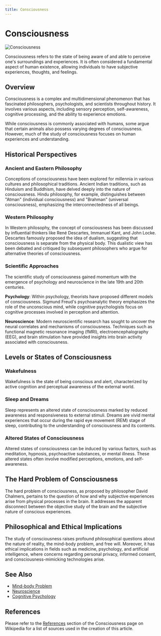 ```yaml
---
title: Consciousness
---
```

# Consciousness

![Consciousness](https://upload.wikimedia.org/wikipedia/commons/thumb/4/46/Blausen_0108_Consciousness.png/420px-Blausen_0108_Consciousness.png)

Consciousness refers to the state of being aware of and able to perceive one's surroundings and experiences. It is often considered a fundamental aspect of human existence, allowing individuals to have subjective experiences, thoughts, and feelings.

## Overview

Consciousness is a complex and multidimensional phenomenon that has fascinated philosophers, psychologists, and scientists throughout history. It involves various aspects, including sensory perception, self-awareness, cognitive processing, and the ability to experience emotions.

While consciousness is commonly associated with humans, some argue that certain animals also possess varying degrees of consciousness. However, much of the study of consciousness focuses on human experiences and understanding.

## Historical Perspectives

### Ancient and Eastern Philosophy

Conceptions of consciousness have been explored for millennia in various cultures and philosophical traditions. Ancient Indian traditions, such as Hinduism and Buddhism, have delved deeply into the nature of consciousness. Hindu philosophy, for example, distinguishes between "Atman" (individual consciousness) and "Brahman" (universal consciousness), emphasizing the interconnectedness of all beings.

### Western Philosophy

In Western philosophy, the concept of consciousness has been discussed by influential thinkers like René Descartes, Immanuel Kant, and John Locke. Descartes famously proposed the idea of dualism, suggesting that consciousness is separate from the physical body. This dualistic view has been debated and critiqued by subsequent philosophers who argue for alternative theories of consciousness.

### Scientific Approaches

The scientific study of consciousness gained momentum with the emergence of psychology and neuroscience in the late 19th and 20th centuries.

**Psychology**: Within psychology, theorists have proposed different models of consciousness. Sigmund Freud's psychoanalytic theory emphasizes the role of the unconscious mind, while cognitive psychologists focus on cognitive processes involved in perception and attention.

**Neuroscience**: Modern neuroscientific research has sought to uncover the neural correlates and mechanisms of consciousness. Techniques such as functional magnetic resonance imaging (fMRI), electroencephalography (EEG), and brain stimulation have provided insights into brain activity associated with consciousness.

## Levels or States of Consciousness

### Wakefulness
Wakefulness is the state of being conscious and alert, characterized by active cognition and perceptual awareness of the external world.

### Sleep and Dreams
Sleep represents an altered state of consciousness marked by reduced awareness and responsiveness to external stimuli. Dreams are vivid mental experiences that occur during the rapid eye movement (REM) stage of sleep, contributing to the understanding of consciousness and its contents.

### Altered States of Consciousness
Altered states of consciousness can be induced by various factors, such as meditation, hypnosis, psychoactive substances, or mental illness. These altered states often involve modified perceptions, emotions, and self-awareness.

## The Hard Problem of Consciousness

The hard problem of consciousness, as proposed by philosopher David Chalmers, pertains to the question of how and why subjective experiences arise from physical processes in the brain. It addresses the apparent disconnect between the objective study of the brain and the subjective nature of conscious experiences.

## Philosophical and Ethical Implications

The study of consciousness raises profound philosophical questions about the nature of reality, the mind-body problem, and free will. Moreover, it has ethical implications in fields such as medicine, psychology, and artificial intelligence, where concerns regarding personal privacy, informed consent, and consciousness-mimicking technologies arise.

## See Also

-  [Mind-body Problem](https://en.wikipedia.org/wiki/Mind%E2%80%93body_problem)
-  [Neuroscience](https://en.wikipedia.org/wiki/Neuroscience)
-  [Cognitive Psychology](https://en.wikipedia.org/wiki/Cognitive_psychology)

## References

Please refer to the [References](#) section of the Consciousness page on Wikipedia for a list of sources used in the creation of this article.